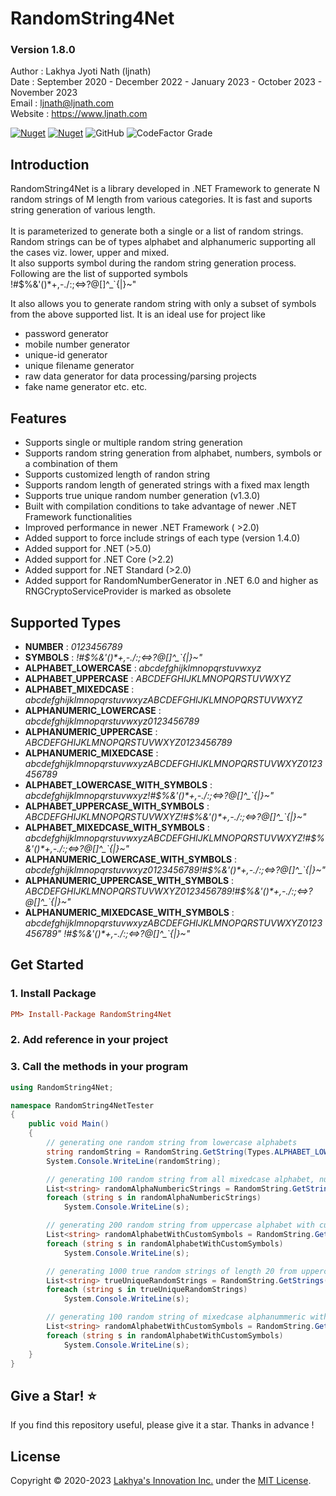 # RandomString4Net
### Version 1.8.0

Author : Lakhya Jyoti Nath (ljnath)<br>
Date : September 2020 - December 2022 - January 2023 - October 2023 - November 2023<br>
Email : ljnath@ljnath.com<br>
Website : https://www.ljnath.com

[![Nuget](https://img.shields.io/nuget/v/RandomString4Net)](https://www.nuget.org/packages/RandomString4Net/)
[![Nuget](https://img.shields.io/nuget/dt/RandomString4Net)](https://www.nuget.org/stats/packages/RandomString4Net)
![GitHub](https://img.shields.io/github/license/ljnath/RandomString4Net)
![CodeFactor Grade](https://img.shields.io/codefactor/grade/github/ljnath/RandOMString4Net)


## Introduction
RandomString4Net is a library developed in .NET Framework to generate N random strings of M length from various categories. It is fast and suports string generation of various length.<br><br>
It is parameterized to generate both a single or a list of random strings.<br>
Random strings can be of types alphabet and alphanumeric supporting all the cases viz. lower, upper and mixed.<br>
It also supports symbol during the random string generation process. Following are the list of supported symbols
<br>
!#$%&'()*+,-./:;<=>?@[]\^_`{|}~"

It also allows you to generate random string with only a subset of symbols from the above supported list. It is an ideal use for project like
* password generator
* mobile number generator
* unique-id generator
* unique filename generator
* raw data generator for data processing/parsing projects
* fake name generator
etc. etc.



## Features
* Supports single or multiple random string generation 
* Supports random string generation from alphabet, numbers, symbols or a combination of them
* Supports customized length of randon string
* Supports random length of generated strings with a fixed max length
* Supports true unique random number generation (v1.3.0)
* Built with compilation conditions to take advantage of newer .NET Framework functionalities
* Improved performance in newer .NET Framework ( >2.0)
* Added support to force include strings of each type (version 1.4.0)
* Added support for .NET (>5.0)
* Added support for .NET Core (>2.2)
* Added support for .NET Standard (>2.0)
* Added support for RandomNumberGenerator in .NET 6.0 and higher as RNGCryptoServiceProvider is marked as obsolete


## Supported Types
* **NUMBER** : *0123456789*
* **SYMBOLS** : *!#$%&'()\*+,-./:;<=>?@[]\^_`{|}~"*
* **ALPHABET_LOWERCASE** : *abcdefghijklmnopqrstuvwxyz*
* **ALPHABET_UPPERCASE** : *ABCDEFGHIJKLMNOPQRSTUVWXYZ*
* **ALPHABET_MIXEDCASE** : *abcdefghijklmnopqrstuvwxyzABCDEFGHIJKLMNOPQRSTUVWXYZ*
* **ALPHANUMERIC_LOWERCASE** : *abcdefghijklmnopqrstuvwxyz0123456789*
* **ALPHANUMERIC_UPPERCASE** : *ABCDEFGHIJKLMNOPQRSTUVWXYZ0123456789*
* **ALPHANUMERIC_MIXEDCASE** : *abcdefghijklmnopqrstuvwxyzABCDEFGHIJKLMNOPQRSTUVWXYZ0123456789*
* **ALPHABET_LOWERCASE_WITH_SYMBOLS** : *abcdefghijklmnopqrstuvwxyz!#$%&'()\*+,-./:;<=>?@[]\^_`{|}~"*
* **ALPHABET_UPPERCASE_WITH_SYMBOLS** : *ABCDEFGHIJKLMNOPQRSTUVWXYZ!#$%&'()\*+,-./:;<=>?@[]\^_`{|}~"*
* **ALPHABET_MIXEDCASE_WITH_SYMBOLS** : *abcdefghijklmnopqrstuvwxyzABCDEFGHIJKLMNOPQRSTUVWXYZ!#$%&'()\*+,-./:;<=>?@[]\^_`{|}~"*
* **ALPHANUMERIC_LOWERCASE_WITH_SYMBOLS** : *abcdefghijklmnopqrstuvwxyz0123456789!#$%&'()\*+,-./:;<=>?@[]\^_`{|}~"*
* **ALPHANUMERIC_UPPERCASE_WITH_SYMBOLS** : *ABCDEFGHIJKLMNOPQRSTUVWXYZ0123456789!#$%&'()\*+,-./:;<=>?@[]\^_`{|}~"*
* **ALPHANUMERIC_MIXEDCASE_WITH_SYMBOLS** : *abcdefghijklmnopqrstuvwxyzABCDEFGHIJKLMNOPQRSTUVWXYZ0123456789" !#$%&'()\*+,-./:;<=>?@[]\^_`{|}~"*


## Get Started
### 1. Install Package
```ini
PM> Install-Package RandomString4Net
```
### 2. Add reference in your project

### 3. Call the methods in your program
```csharp
using RandomString4Net;

namespace RandomString4NetTester
{
    public void Main()
    {
        // generating one random string from lowercase alphabets
        string randomString = RandomString.GetString(Types.ALPHABET_LOWERCASE);
        System.Console.WriteLine(randomString);

        // generating 100 random string from all mixedcase alphabet, numbers and all supported symbols
        List<string> randomAlphaNumbericStrings = RandomString.GetStrings(Types.ALPHANUMERIC_MIXEDCASE_WITH_SYMBOLS, 100);
        foreach (string s in randomAlphaNumbericStrings)
            System.Console.WriteLine(s);

        // generating 200 random string from uppercase alphabet with custom symbols
        List<string> randomAlphabetWithCustomSymbols = RandomString.GetStrings(Types.ALPHABET_UPPERCASE, 200, "/+*-");
        foreach (string s in randomAlphabetWithCustomSymbols)
            System.Console.WriteLine(s);

        // generating 1000 true random strings of length 20 from uppercase alphabet with custom symbols
        List<string> trueUniqueRandomStrings = RandomString.GetStrings(Types.ALPHABET_UPPERCASE, 1000, 20, false, true);
        foreach (string s in trueUniqueRandomStrings)
            System.Console.WriteLine(s);

        // generating 100 random string of mixedcase alphanummeric with custom symbols
        List<string> randomAlphabetWithCustomSymbols = RandomString.GetStrings(Types.ALPHANUMERIC_MIXEDCASE_WITH_SYMBOLS, 100, "/+*-", forceOccuranceOfEachType: true);
        foreach (string s in randomAlphabetWithCustomSymbols)
            System.Console.WriteLine(s);
    }
}
```
    
## Give a Star! ⭐️

If you find this repository useful, please give it a star.
Thanks in advance !

## License

Copyright © 2020-2023 [Lakhya's Innovation Inc.](https://github.com/ljnath/) under the [MIT License](https://github.com/ljnath/RandomString4Net/blob/master/LICENSE).
